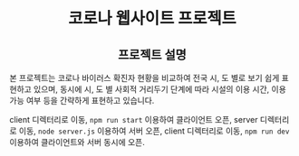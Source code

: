 <h1 align = center>코로나 웹사이트 프로젝트 </h1>


<h2 align = center> 프로젝트 설명 </h2>


본 프로젝트는 코로나 바이러스 확진자 현황을 비교하여 전국 시, 도 별로 보기 쉽게 표현하고 있으며,
동시에 시, 도 별 사회적 거리두기 단계에 따라 시설의 이용 시간, 이용 가능 여부 등을 간략하게 표현하고 있습니다.

client 디렉터리로 이동, `npm run start` 이용하여 클라이언트 오픈, server  디렉터리로 이동, `node server.js` 이용하여  서버 오픈,
client 디렉터리로 이동, `npm run dev` 이용하여 클라이언트와 서버 동시에 오픈.



